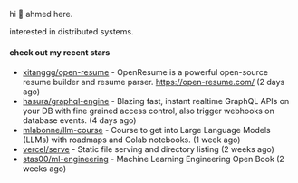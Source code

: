 hi 👋 ahmed here.

interested in distributed systems.

#### check out my recent stars

- [xitanggg/open-resume](https://github.com/xitanggg/open-resume) - OpenResume is a powerful open-source resume builder and resume parser. https://open-resume.com/ (2 days ago)
- [hasura/graphql-engine](https://github.com/hasura/graphql-engine) - Blazing fast, instant realtime GraphQL APIs on your DB with fine grained access control, also trigger webhooks on database events. (4 days ago)
- [mlabonne/llm-course](https://github.com/mlabonne/llm-course) - Course to get into Large Language Models (LLMs) with roadmaps and Colab notebooks. (1 week ago)
- [vercel/serve](https://github.com/vercel/serve) - Static file serving and directory listing (2 weeks ago)
- [stas00/ml-engineering](https://github.com/stas00/ml-engineering) - Machine Learning Engineering Open Book (2 weeks ago)

